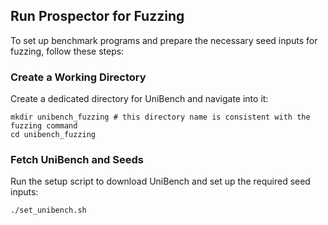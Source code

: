 ## Run Prospector for Fuzzing

To set up benchmark programs and prepare the necessary seed inputs for fuzzing, follow these steps:

### Create a Working Directory
Create a dedicated directory for UniBench and navigate into it:
```shell
mkdir unibench_fuzzing # this directory name is consistent with the fuzzing command
cd unibench_fuzzing
```
### Fetch UniBench and Seeds

Run the setup script to download UniBench and set up the required seed inputs:
```shell
./set_unibench.sh
```
